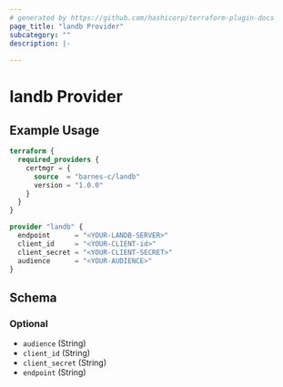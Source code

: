 ```yaml
---
# generated by https://github.com/hashicorp/terraform-plugin-docs
page_title: "landb Provider"
subcategory: ""
description: |-
  
---
```


# landb Provider



## Example Usage

```terraform
terraform {
  required_providers {
    certmgr = {
      source  = "barnes-c/landb"
      version = "1.0.0"
    }
  }
}

provider "landb" {
  endpoint      = "<YOUR-LANDB-SERVER>"
  client_id     = "<YOUR-CLIENT-id>"
  client_secret = "<YOUR-CLIENT-SECRET>"
  audience      = "<YOUR-AUDIENCE>"
}
```

<!-- schema generated by tfplugindocs -->
## Schema

### Optional

- `audience` (String)
- `client_id` (String)
- `client_secret` (String)
- `endpoint` (String)
